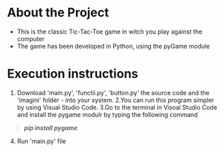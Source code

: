 # About the Project
* This is the classic Tic-Tac-Toe game in witch you play against the computer
* The game has been developed in Python, using the pyGame module


# Execution instructions
1. Download 'main.py', 'functii.py', 'button.py' the source code and the 'imagini' folder - into your system.
2.You can run this program simpler by using Visual Studio Code.
3.Go to the terminal in Visoal Studio Code and install the pygame modulr by typing the following command
 > ***pip install pygame***
4. Run 'main.py' file
